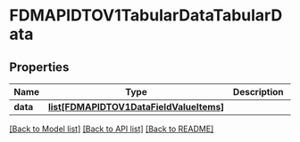 # FDMAPIDTOV1TabularDataTabularData

## Properties
Name | Type | Description | Notes
------------ | ------------- | ------------- | -------------
**data** | [**list[FDMAPIDTOV1DataFieldValueItems]**](FDMAPIDTOV1DataFieldValueItems.md) |  | [optional] 

[[Back to Model list]](../README.md#documentation-for-models) [[Back to API list]](../README.md#documentation-for-api-endpoints) [[Back to README]](../README.md)

